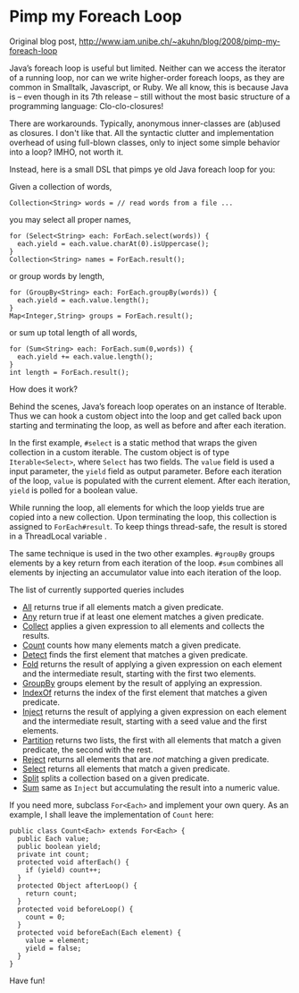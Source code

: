 # Pimp my Foreach Loop

Original blog post, <http://www.iam.unibe.ch/~akuhn/blog/2008/pimp-my-foreach-loop>

Java’s foreach loop is useful but limited. Neither can we access the iterator of a running loop, nor can we write higher-order foreach loops, as they are common in Smalltalk, Javascript, or Ruby. We all know, this is because Java is – even though in its 7th release – still without the most basic structure of a programming language: Clo-clo-closures! 

There are workarounds. Typically, anonymous inner-classes are (ab)used as closures. I don't like that. All the syntactic clutter and implementation overhead of using full-blown classes, only to inject some simple behavior into a loop? IMHO, not worth it.

Instead, here is a small DSL that pimps ye old Java foreach loop for you:

Given a collection of words,

	Collection<String> words = // read words from a file ...

you may select all proper names,

	for (Select<String> each: ForEach.select(words)) {
	  each.yield = each.value.charAt(0).isUppercase();
	}
	Collection<String> names = ForEach.result();

or group words by length,
	
	for (GroupBy<String> each: ForEach.groupBy(words)) {
	  each.yield = each.value.length();
	}
	Map<Integer,String> groups = ForEach.result();
	
or sum up total length of all words,
	
	for (Sum<String> each: ForEach.sum(0,words)) {
	  each.yield += each.value.length();
	}
	int length = ForEach.result();

How does it work?

Behind the scenes, Java’s foreach loop operates on an instance of Iterable. Thus we can hook a custom object into the loop and get called back upon starting and terminating the loop, as well as before and after each iteration.

In the first example, `#select` is a static method that wraps the given collection in a custom iterable. The custom object is of type `Iterable<Select>`, where `Select` has two fields. The `value` field is used a input parameter, the `yield` field as output parameter. Before each iteration of the loop, `value` is populated with the current element. After each iteration, `yield` is polled for a boolean value.

While running the loop, all elements for which the loop yields true are copied into a new collection. Upon terminating the loop, this collection is assigned to `ForEach#result`. To keep things thread-safe, the result is stored in a ThreadLocal variable .

The same technique is used in the two other examples. `#groupBy` groups elements by a key return from each iteration of the loop. `#sum` combines all elements by injecting an accumulator value into each iteration of the loop.

The list of currently supported queries includes

- [All](https://github.com/akuhn/foreach/blob/master/ForEach/src/ch/akuhn/foreach/All.java) returns true if all elements match a given predicate.
- [Any](https://github.com/akuhn/foreach/blob/master/ForEach/src/ch/akuhn/foreach/Any.java) return true if at least one element matches a given predicate.
- [Collect](https://github.com/akuhn/foreach/blob/master/ForEach/src/ch/akuhn/foreach/Collect.java) applies a given expression to all elements and collects the results.
- [Count](https://github.com/akuhn/foreach/blob/master/ForEach/src/ch/akuhn/foreach/Count.java) counts how many elements match a given predicate. 
- [Detect](https://github.com/akuhn/foreach/blob/master/ForEach/src/ch/akuhn/foreach/Detect.java) finds the first element that matches a given predicate.
- [Fold](https://github.com/akuhn/foreach/blob/master/ForEach/src/ch/akuhn/foreach/Fold.java) returns the result of applying a given expression on each element and the intermediate result, starting with the first two elements. 
- [GroupBy](https://github.com/akuhn/foreach/blob/master/ForEach/src/ch/akuhn/foreach/GroupBy.java) groups element by the result of applying an expression.
- [IndexOf](https://github.com/akuhn/foreach/blob/master/ForEach/src/ch/akuhn/foreach/IndexOf.java) returns the index of the first element that matches a given predicate.
- [Inject](https://github.com/akuhn/foreach/blob/master/ForEach/src/ch/akuhn/foreach/Inject.java) returns the result of applying a given expression on each element and the intermediate result, starting with a seed value and the first elements. 
- [Partition](https://github.com/akuhn/foreach/blob/master/ForEach/src/ch/akuhn/foreach/Partition.java) returns two lists, the first with all elements that match a given predicate, the second with the rest.
- [Reject](https://github.com/akuhn/foreach/blob/master/ForEach/src/ch/akuhn/foreach/Reject.java) returns all elements that are *not* matching a given predicate.
- [Select](https://github.com/akuhn/foreach/blob/master/ForEach/src/ch/akuhn/foreach/Select.java) returns all elements that match a given predicate. 
- [Split](https://github.com/akuhn/foreach/blob/master/ForEach/src/ch/akuhn/foreach/Split.java) splits a collection based on a given predicate.
- [Sum](https://github.com/akuhn/foreach/blob/master/ForEach/src/ch/akuhn/foreach/Sum.java) same as `Inject` but accumulating the result into a numeric value.

If you need more, subclass `For<Each>` and implement your own query. As an example, I shall leave the implementation of `Count` here:

	public class Count<Each> extends For<Each> {
	  public Each value;
	  public boolean yield;
	  private int count;
	  protected void afterEach() {
	    if (yield) count++;
	  }
	  protected Object afterLoop() {
	    return count;
	  }
	  protected void beforeLoop() {
	    count = 0;
	  }
	  protected void beforeEach(Each element) {
	    value = element;
	    yield = false;
	  }
	}

Have fun!